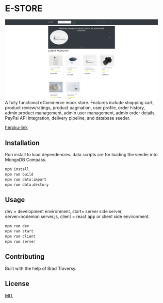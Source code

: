 # E-STORE

![estorescreeenshot](./client/public/images/estoremd.png)
A fully functional eCommerce mock store.
Features include shopping cart, product review/ratings, product pagination, user profile, order history, admin product
management, admin user management, admin order details, PayPal API integration, delivery pipeline, and database seeder.

[heroku-link](https://vast-shore-24517.herokuapp.com/)

## Installation

Run install to load dependencies. data scripts are for loading the seeder into MongoDB Compass.

```bash
npm install
npm run build
npm run data:import
npm run data:destory
```

## Usage

dev = development environment, start= server side server, server=nodemon server.js, client = react app or client side environment.

```bash
npm run dev
npm run start
npm run client
npm run server
```

## Contributing

Built with the help of Brad Traversy.

## License

[MIT](https://choosealicense.com/licenses/mit/)
